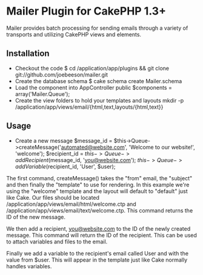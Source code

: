 # Mailer Plugin for CakePHP 1.3+

Mailer provides batch processing for sending emails through a variety of transports and utilizing CakePHP views and elements.

## Installation

* Checkout the code
        $ cd /application/app/plugins && git clone git://github.com/joebeeson/mailer.git
* Create the database schema
        $ cake schema create Mailer.schema
* Load the component into AppController
        public $components = array('Mailer.Queue');
* Create the view folders to hold your templates and layouts
        mkdir -p /application/app/views/email/{html,text,layouts/{html,text}}

## Usage

* Create a new message
        $message_id = $this->Queue->createMessage('automated@website.com', 'Welcome to our website!', 'welcome');
        $recipient_id = $this->Queue->addRecipient($message_id, 'you@website.com');
        $this->Queue->addVariable($recipient_id, 'User', $user);

The first command, createMessage() takes the "from" email, the "subject" and then finally the "template" to use for rendering. In this example we're using the "welcome" template and the layout will default to "default" just like Cake. Our files should be located /application/app/views/email/html/welcome.ctp and /application/app/views/email/text/welcome.ctp. This command returns the ID of the new message.

We then add a recipient, you@website.com to the ID of the newly created message. This command will return the ID of the recipient. This can be used to attach variables and files to the email.

Finally we add a variable to the recipient's email called User and with the value from $user. This will appear in the template just like Cake normally handles variables.